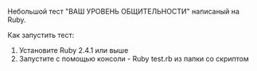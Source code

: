 Небольшой тест "ВАШ УРОВЕНЬ ОБЩИТЕЛЬНОСТИ" написаный на Ruby.

Как запустить тест:

1. Установите Ruby 2.4.1 или выше
2. Запустите с помощью консоли - Ruby test.rb из папки со скриптом 